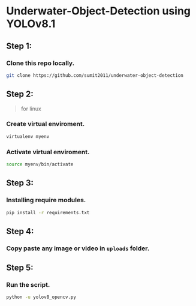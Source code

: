 # Underwater-Object-Detection using YOLOv8.1

## Step 1:
### Clone this repo locally.
```bash
git clone https://github.com/sumit2011/underwater-object-detection
```

## Step 2:
> for linux
### Create virtual enviroment.
```bash
virtualenv myenv
```
### Activate virtual enviroment.
```bash
source myenv/bin/activate
```


## Step 3:
### Installing require modules.
```bash
pip install -r requirements.txt
```

## Step 4:
### Copy paste any image or video in `uploads` folder.

## Step 5:
### Run the script.
```bash
python -u yolov8_opencv.py
```